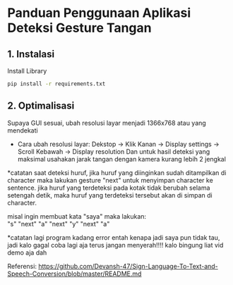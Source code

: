 # Panduan Penggunaan Aplikasi Deteksi Gesture Tangan

## 1. Instalasi

Install Library

```bash
pip install -r requirements.txt
```


## 2. Optimalisasi
Supaya GUI sesuai, ubah resolusi layar menjadi 1366x768 atau yang mendekati
- Cara ubah resolusi layar: Dekstop -> Klik Kanan -> Display settings -> Scroll Kebawah -> Display resolution
Dan untuk hasil deteksi yang maksimal usahakan jarak tangan dengan kamera kurang lebih 2 jengkal

*catatan
saat deteksi huruf, jika huruf yang diinginkan sudah ditampilkan di character 
maka lakukan gesture "next" untuk menyimpan character ke sentence. 
jika huruf yang terdeteksi pada kotak tidak berubah selama setengah detik,
maka huruf yang terdeteksi tersebut akan di simpan di character.

misal ingin membuat kata "saya" maka lakukan:    
"s" "next" "a" "next" "y" "next" "a"

*catatan lagi
program kadang error entah kenapa jadi saya pun tidak tau, jadi kalo gagal coba lagi aja terus jangan menyerah!!!!
kalo bingung liat vid demo aja dah



Referensi:
https://github.com/Devansh-47/Sign-Language-To-Text-and-Speech-Conversion/blob/master/README.md
